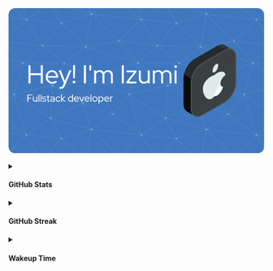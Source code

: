 ![Header](https://github.com/ikx7a/ikx7a/blob/main/Photos/github-header-image.png)

<details>
<summary><h4>GitHub Stats</h4></summary>

<p align="center"> <img src="https://github-readme-stats.vercel.app/api?username=ikx7a&show_icons=true&theme=black" alt="ikx7a" />

</details>

<!--START_SECTION:streak-->
<details>
<summary><h4>GitHub Streak</h4></summary>

[![GitHub Streak](https://streak-stats.demolab.com/?user=ikx7a)](https://github.com/ikx7a)

<!--END_SECTION:streak-->
</details>

<!--START_SECTION:waka-->
<details>
<summary><h4>Wakeup Time</h4></summary>

```
⌚︎ Timezone: Asia/New Delhi
```
</details>
<!--END_SECTION:waka-->

<!--START_SECTION:activity-->
